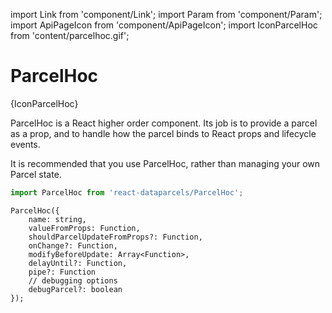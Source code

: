 import Link from 'component/Link';
import Param from 'component/Param';
import ApiPageIcon from 'component/ApiPageIcon';
import IconParcelHoc from 'content/parcelhoc.gif';

# ParcelHoc

<ApiPageIcon>{IconParcelHoc}</ApiPageIcon>

ParcelHoc is a React higher order component. Its job is to provide a parcel as a prop, and to handle how the parcel binds to React props and lifecycle events.

It is recommended that you <Link to="/data-editing">use ParcelHoc</Link>, rather than <Link to="/data-editing#Managing-your-own-Parcel-state">managing your own Parcel state</Link>.

```js
import ParcelHoc from 'react-dataparcels/ParcelHoc';
```

```flow
ParcelHoc({
    name: string,
    valueFromProps: Function,
    shouldParcelUpdateFromProps?: Function,
    onChange?: Function,
    modifyBeforeUpdate: Array<Function>,
    delayUntil?: Function,
    pipe?: Function
    // debugging options
    debugParcel?: boolean
});
```

